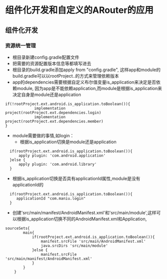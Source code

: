 # 组件化开发和自定义的ARouter的应用

## 组件化开发
### 资源统一管理
- 根目录新建config.gradle配置文件
- 把需要的资源配置版本信息等都填写进去
- 根目录的build.gradle添加apply from "config.gradle",
这样app和module的build.gradle可以以rootProject..的方式来管理依赖版本
- app的dependencies需要根据自定义布尔值变量is_application来决定是否依赖module,
因为app是不能依赖application,而module是根据is_application来决定自身是module还是application
```
if(!rootProject.ext.android.is_application.toBoolean()){
             implementation project(rootProject.ext.dependencies.login)
             implementation project(rootProject.ext.dependencies.member)
}
```
- module需要做的事情,如login：
   - 根据is_application切换是module还是application
```
  if(rootProject.ext.android.is_application.toBoolean()){
      apply plugin: 'com.android.application'
  }else {
      apply plugin: 'com.android.library'
  }
```

   - 根据is_application切换是否具有applicationId属性,module是没有applicationId的
```
  if(rootProject.ext.android.is_application.toBoolean()){
     applicationId "com.maniu.login"
  }
```

   - 创建'src/main/manifest/AndroidManifest.xml'和'src/main/module',这样可以根据is_application切换不同的AndroidManifest.xml和Application,
```
sourceSets{
        main{
            if(rootProject.ext.android.is_application.toBoolean()){
                manifest.srcFile 'src/main/AndroidManifest.xml'
                java.srcDirs 'src/main/module'
            }else {
                manifest.srcFile 'src/main/manifest/AndroidManifest.xml'
            }
        }
    }
```


